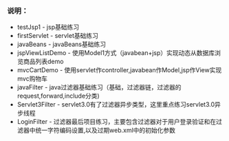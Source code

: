 ### 说明：
* testJsp1 - jsp基础练习
* firstServlet - servlet基础练习
* javaBeans - javaBeans基础练习
* jspViewListDemo - 使用Model1方式（javabean+jsp）实现动态从数据库浏览商品列表demo
* mvcCartDemo - 使用servlet作controller,javabean作Model,jsp作View实现mvc购物车
* javaFilter - java过滤器基础练习（基础，过滤器链，过滤器的request,forward,include分类)
* Servlet3Filter - servlet3.0有了过滤器异步类型，这里重点练习servlet3.0异步线程
* LoginFilter - 过滤器最后项目练习，主要包含过滤器对于用户登录验证和在过滤器中统一字符编码设置,以及过期web.xml中的初始化参数
